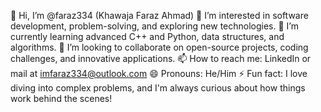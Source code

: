 👋 Hi, I’m @faraz334 (Khawaja Faraz Ahmad)
👀 I’m interested in software development, problem-solving, and exploring new technologies.
🌱 I’m currently learning advanced C++ and Python, data structures, and algorithms.
💞️ I’m looking to collaborate on open-source projects, coding challenges, and innovative applications.
📫 How to reach me: LinkedIn or mail at imfaraz334@outlook.com
😄 Pronouns: He/Him
⚡ Fun fact: I love diving into complex problems, and I'm always curious about how things work behind the scenes!
